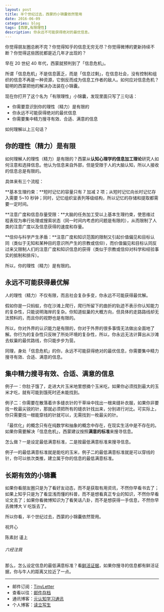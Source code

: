 ```yaml
---
layout: post
title: 半个世纪过去，西蒙的小锦囊依然管用
date: 2016-06-09
categories: blog
tags: [西蒙,有限理性]
description: 你永远不可能获得绝对的最优信息。
---
```



你觉得朋友圈总刷不完？你觉得知乎的信息无穷无尽？你觉得微博的更新持续不断？你觉得这些困扰都是近几年才出现的？

早在 20 世纪 40 年代，西蒙就预判到了「信息危机」。

所谓「信息危机」不是信息匮乏，而是「信息过剩」，在信息社会，没有控制和组织的信息不再是一种资源，它倒反而成为信息工作者的敌人。如何应对信息危机？聪明的西蒙把他的解决办法装在小锦囊。

现在你打开了这个名为「有限理性」小锦囊，发现里面只写了三句话：

- 你需要意识到你的理性（精力）是有限的
- 你永远不可能获得绝对的最优信息
- 你需要集中精力搜寻有效、合适、满意的信息

如何理解以上三句话？

## 你的理性（精力）是有限


如何理解人的理性（精力）是有限的？西蒙从**认知心理学的信息加工理论**研究人如何注意和选择信息。他认为信息来自外部，但是受限于人的大脑认知，所以人接收的信息总是有限的。

具体来有三个流程：

**基本生理约束：**短时记忆的容量只有 7 加减 2 项；从短时记忆向长时记忆存入需要 5~10 秒钟；同时，记忆组织呈表列等级结构，所以记忆的存储和提取都需要一定时间。

**注意广度和信息存量受限：**大脑的任务加工受以上基本生理约束，使思维过程表现为串行处理或搜索状态（同一时间内考虑的问题是有限的），从而限制了人类的注意广度以及信息获得的速度和存量。

**信仰与科学产生矛盾：**注意广度和知识范围的限制又引起价值偏见和目标认同（类似于无知和某种目的意识所产生的宗教或信仰），而价值偏见和目标认同反过来又限制人们的注意广度和知识信息的获得（类似于宗教或信仰对科学和经验事实的抵制和排斥）。

所以，你的理性（精力）是有限的。

## 永远不可能获得最优解

人的理性（精力）不仅有限，而且社会复杂多变，你永远不可能获得最优解。

假如你是一只蚂蚁，你在沙滩上爬行，爬行所留下的曲折的轨迹不表示你认知能力的复杂性，只能说明海岸的复杂。你知道蚁巢的大概方向，但具体的走路路线却无法预料的，而且你的视野也是有限的。

所以，你对外界的认识能力是有限的，你对于外界的很多事情无法做出全面地了解。你行为的复杂性只反映了所处环境的复杂性，所以，你永远无法计算出从沙滩去蚁巢的最优路线，你只能步步为营。

同理，身处「信息危机」的你，永远不可能获得绝对的最优信息，你需要集中精力搜寻有效、合适、满意的信息。


## 集中精力搜寻有效、合适、满意的信息

例子一：你肚子饿了，走进大片玉米地里想摘个玉米吃，如果你必须找到最大的玉米才吃，就有可能到饿死时还未能找到。

例子二：你需要在散落着许多缝衣针的干草垛中找出一根来缝补衣服，如果你非要找一枚最尖锐的针，那就必须把所有的缝衣针找出来，分别进行对比。可实际上，你只需要找一根能穿线的针就可以，无需找到一枚最尖的针。


「最优化」的概念只有在纯数学和抽象的概念中存在，在现实生活中是不存在的。如果你需要解决「信息危机」，西蒙建议按照**满意的标准**来搜寻信息。

怎么做？一是设定最低满意标准，二是按最低满意标准来搜寻信息。

例子一的最低满意标准就是能吃的玉米，例子二的最低满意标准就是可以穿线的针，你可以依次类推，建立属于你的信息的最低满意标准。


## 长期有效的小锦囊

如果你看朋友圈只是为了看好友动态，而不是获取有用资讯，不然你早看书去了；如果上知乎只是为了看显浅而懂的科普，而不是想看真正专业的知识，不然你早看论文去了；如果你看微博知识为了看笑话八卦，而不是想获得一手信息，不然你早去微博大 V 吃饭去了。

所以你看，半个世纪过去，西蒙的小锦囊依然管用。

祝开心

陈素封 谨上

###### 六经注我

那么，怎么设定信息的最低满意标准？看[鲜活证据](http://t.cn/R5b5r24)，如果你搜寻的信息都有鲜活证据，你与牛人的距离又拉近了一点。

----

- 邮件订阅：[TinyLetter](http://tinyletter.com/cnfeat) 
- 查看以往：[邮件存档](http://tinyletter.com/CnFeat/archive)
- 通讯博客：[元认知学习通讯](http://mesule.com) 
- 个人博客：[读立写生](http://cnfeat.com)










